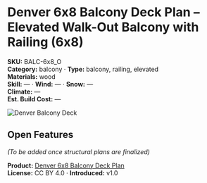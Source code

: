 # Denver 6x8 Balcony Deck Plan – Elevated Walk-Out Balcony with Railing (6x8)
**SKU:** BALC-6x8_O  
**Category:** balcony · **Type:** balcony, railing, elevated  
**Materials:** wood  
**Skill:** — · **Wind:** — · **Snow:** —  
**Climate:** —  
**Est. Build Cost:** —

![Denver Balcony Deck](https://i.etsystatic.com/59867749/r/il/fa7edb/7105358926/il_fullxfull.7105358926_mn1o.jpg)

## Open Features
*(To be added once structural plans are finalized)*

**Product:** [Denver 6x8 Balcony Deck Plan](https://bamboodesigns.com/plans/denver-6x8-balcony-deck-plan)  
**License:** CC BY 4.0 · **Introduced:** v1.0
